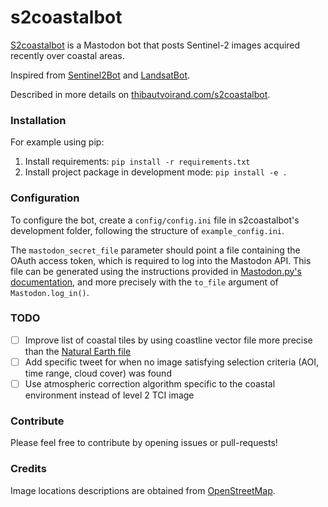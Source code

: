 # s2coastalbot

[S2coastalbot](https://mastodon.social/@s2coastalbot) is a Mastodon bot that posts Sentinel-2 images acquired recently over coastal areas.

Inspired from [Sentinel2Bot](https://twitter.com/Sentinel2Bot) and [LandsatBot](https://twitter.com/LandsatBot).

Described in more details on [thibautvoirand.com/s2coastalbot](https://thibautvoirand.com/s2coastalbot).

### Installation

For example using pip:
1. Install requirements: `pip install -r requirements.txt`
2. Install project package in development mode: `pip install -e .`

### Configuration

To configure the bot, create a `config/config.ini` file in s2coastalbot's development folder, following the structure of `example_config.ini`.

The `mastodon_secret_file` parameter should point a file containing the OAuth access token, which is required to log into the Mastodon API.
This file can be generated using the instructions provided in [Mastodon.py's documentation](https://mastodonpy.readthedocs.io/en/stable/04_auth.html), and more precisely with the `to_file` argument of `Mastodon.log_in()`.

### TODO

* [ ] Improve list of coastal tiles by using coastline vector file more precise than the [Natural Earth file](https://www.naturalearthdata.com/downloads/10m-physical-vectors/10m-coastline/)
* [ ] Add specific tweet for when no image satisfying selection criteria (AOI, time range, cloud cover) was found
* [ ] Use atmospheric correction algorithm specific to the coastal environment instead of level 2 TCI image

### Contribute

Please feel free to contribute by opening issues or pull-requests!

### Credits

Image locations descriptions are obtained from [OpenStreetMap](https://www.openstreetmap.org/copyright).
